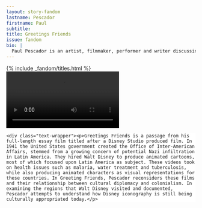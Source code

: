 ```yaml
---
layout: story-fandom
lastname: Pescador
firstname: Paul
subtitle: 
title: Greetings Friends
issue: fandom
bio: |
  Paul Pescador is an artist, filmmaker, performer and writer discussing social interactions and intimacy as they pertain to his own personal identity and history. He graduated with an MFA from University of California, Irvine and a BA from University of Southern California. Select exhibitions and screenings include: gallery1993, Los Angeles; Coastal/Borders, Getty Pacific Standard Time: LA/LA at Angels Gate Cultural Center; LAND at The Gamble House, Pasadena; Vacancy, Los Angeles; Ashes/Ashes, Los Angeles; Park View, Los Angeles; and Human Resources, Los Angeles. Select performances include: Machine Projects, Los Angele; Los Angeles Contemporary Archives; Performa 2015; Colony, New York; UC Berkeley: Durham Studio Theater; PAM, Los Angeles; Hammer Museum, with KCHUNG TV, Los Angeles; REDCAT, Los Angeles; Guggenheim Gallery at Chapman University, Los Angeles; and ForYourArt, Los Angeles. His first full collection of writing CRUSHES: A NOVELLA was released by Econo Textual Objects in Spring 2017.
---
```


<style>




.story-title {
	position: relative;
    z-index: 10;
}



.section-intro-text {

    background: white;

}



.section-essay p {
    font-size: 2rem;
}

    

</style>

<div class="batman-dracula story">
<div class="section-intro section">
            <div class="inner-section-wrapper">
			{% include _fandom/titles.html %}
            </div>
</div><!-- /section-intro -->

<div class="section-main section">
                <div class="inner-section-wrapper">
          <div class="video-wrapper video-container"><div class="video">
<video controls>
  <source src="{{ site.baseurl }}/assets/video/batman-dracula-2017.mp4" type="video/mp4">
  <source src="/path/to/video.webm" type="video/webm">
  <!-- Captions are optional -->
  <track kind="captions" label="English captions" src="/path/to/captions.vtt" srclang="en" default>
</video>
</div><!-- close video -->
</div><!-- /inner video-wrapper -->
</div><!-- /inner-section-wrapper -->
</div><!-- /section-main -->

<div class="section-intro-text section">
                <div class="inner-section-wrapper">

    <div class="text-wrapper"><p>Greetings Friends is a passage from his full-length essay film titled after a Disney Studio produced film. In 1941 the United States government created the Office of Inter-American Affairs, stemmed from a growing concern of potential Nazi infiltration in Latin America. They hired Walt Disney to produce animated cartoons, most of which focused upon Latin America as subject. These videos took on health issues such as malaria, water treatment and tuberculosis, while also producing animated characters as visual representations for these countries. In Greeting Friends, Pescador reconsiders these films and their relationship between cultural diplomacy and colonialism. In examining the regions that Walt Disney visited and documented, Pescador attempts to understand how Disney iconography is still being culturally appropriated today.</p>
    
</div><!-- / inner-section-wrapper -->
</div><!-- end / section-intro-text -->

</div><!-- /batman-dracula-->